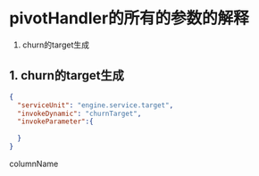 # pivotHandler的所有的参数的解释

1. churn的target生成

## 1. churn的target生成

```json
{
  "serviceUnit": "engine.service.target",
  "invokeDynamic": "churnTarget",
  "invokeParameter":{
    
  }
}
```

columnName